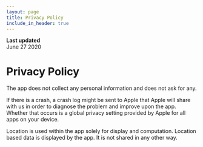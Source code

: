 ```yaml
---
layout: page
title: Privacy Policy
include_in_header: true
---
```


**Last updated**  
June 27 2020

# Privacy Policy

The app does not collect any personal information and does not ask for any.

If there is a crash, a crash log might be sent to Apple that Apple will share
with us in order to diagnose the problem and improve upon the app.
Whether that occurs is a global privacy setting provided by Apple for all
apps on your device.

Location is used within the app solely for display and computation.
Location based data is displayed by the app.
It is not shared in any other way.

